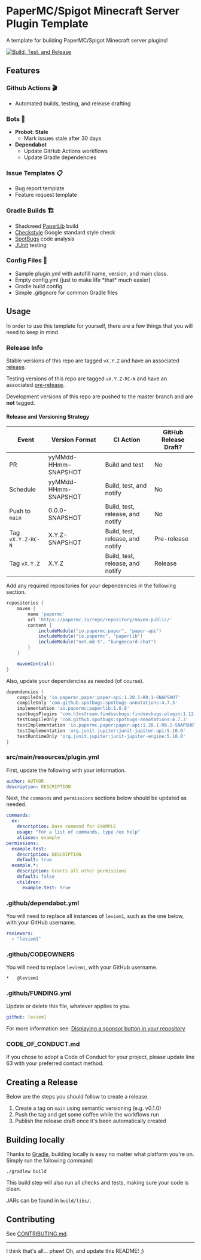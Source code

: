 # PaperMC/Spigot Minecraft Server Plugin Template
A template for building PaperMC/Spigot Minecraft server plugins!

[![Build, Test, and Release](https://github.com/CrimsonWarpedcraft/plugin-template/actions/workflows/main.yml/badge.svg)](https://github.com/CrimsonWarpedcraft/plugin-template/actions/workflows/main.yml)

## Features
### Github Actions 🎬
* Automated builds, testing, and release drafting

### Bots 🤖
* **Probot: Stale**
    * Mark issues stale after 30 days
* **Dependabot**
    * Update GitHub Actions workflows
    * Update Gradle dependencies

### Issue Templates 📋
* Bug report template
* Feature request template

### Gradle Builds 🏗
* Shadowed [PaperLib](https://github.com/PaperMC/PaperLib) build
* [Checkstyle](https://checkstyle.org/) Google standard style check
* [SpotBugs](https://spotbugs.github.io/) code analysis
* [JUnit](https://junit.org/) testing

### Config Files 📁
* Sample plugin.yml with autofill name, version, and main class.
* Empty config.yml (just to make life \*that\* much easier)
* Gradle build config
* Simple .gitignore for common Gradle files

## Usage
In order to use this template for yourself, there are a few things that you will need to keep in mind.

### Release Info
Stable versions of this repo are tagged `vX.Y.Z` and have an associated [release](https://github.com/CrimsonWarpedcraft/plugin-template/releases).

Testing versions of this repo are tagged `vX.Y.Z-RC-N` and have an associated [pre-release](https://github.com/CrimsonWarpedcraft/plugin-template/releases).

Development versions of this repo are pushed to the master branch and are **not** tagged.

#### Release and Versioning Strategy
| Event             | Version Format       | CI Action                        | GitHub Release Draft? |
|-------------------|----------------------|----------------------------------|-----------------------|
| PR                | yyMMdd-HHmm-SNAPSHOT | Build and test                   | No                    |
| Schedule          | yyMMdd-HHmm-SNAPSHOT | Build, test, and notify          | No                    |
| Push to `main`    | 0.0.0-SNAPSHOT       | Build, test, release, and notify | No                    |
| Tag `vX.Y.Z-RC-N` | X.Y.Z-SNAPSHOT       | Build, test, release, and notify | Pre-release           |
| Tag `vX.Y.Z`      | X.Y.Z                | Build, test, release, and notify | Release               |



Add any required repositories for your dependencies in the following section.

```groovy
repositories {
    maven {
        name 'papermc'
        url 'https://papermc.io/repo/repository/maven-public/'
        content {
            includeModule("io.papermc.paper", "paper-api")
            includeModule("io.papermc", "paperlib")
            includeModule("net.md-5", "bungeecord-chat")
        }
    }

    mavenCentral()
}
```

Also, update your dependencies as needed (of course).

```groovy
dependencies {
    compileOnly 'io.papermc.paper:paper-api:1.20.1-R0.1-SNAPSHOT'
    compileOnly 'com.github.spotbugs:spotbugs-annotations:4.7.3'
    implementation 'io.papermc:paperlib:1.0.8'
    spotbugsPlugins 'com.h3xstream.findsecbugs:findsecbugs-plugin:1.12.0'
    testCompileOnly 'com.github.spotbugs:spotbugs-annotations:4.7.3'
    testImplementation 'io.papermc.paper:paper-api:1.20.1-R0.1-SNAPSHOT'
    testImplementation 'org.junit.jupiter:junit-jupiter-api:5.10.0'
    testRuntimeOnly 'org.junit.jupiter:junit-jupiter-engine:5.10.0'
}
```

### src/main/resources/plugin.yml
First, update the following with your information.

```yaml
author: AUTHOR
description: DESCRIPTION
```

Next, the `commands` and `permissions` sections below should be updated as needed.

```yaml
commands:
  ex:
    description: Base command for EXAMPLE
    usage: "For a list of commands, type /ex help"
    aliases: example
permissions:
  example.test:
    description: DESCRIPTION
    default: true
  example.*:
    description: Grants all other permissions
    default: false
    children:
      example.test: true
```

### .github/dependabot.yml
You will need to replace all instances of `leviem1`, such as the one below, with your GitHub
username.

```yaml
reviewers:
  - "leviem1"
```

### .github/CODEOWNERS
You will need to replace `leviem1`, with your GitHub username.

```text
*   @leviem1
```

### .github/FUNDING.yml
Update or delete this file, whatever applies to you.

```yaml
github: leviem1
```

For more information see: [Displaying a sponsor button in your repository](https://docs.github.com/en/repositories/managing-your-repositorys-settings-and-features/customizing-your-repository/displaying-a-sponsor-button-in-your-repository)

### CODE_OF_CONDUCT.md
If you chose to adopt a Code of Conduct for your project, please update line 63 with your preferred
contact method.

## Creating a Release
Below are the steps you should follow to create a release.

1. Create a tag on `main` using semantic versioning (e.g. v0.1.0)
2. Push the tag and get some coffee while the workflows run
3. Publish the release draft once it's been automatically created

## Building locally
Thanks to [Gradle](https://gradle.org/), building locally is easy no matter what platform you're on. Simply run the following command:

```text
./gradlew build
```

This build step will also run all checks and tests, making sure your code is clean.

JARs can be found in `build/libs/`.

## Contributing
See [CONTRIBUTING.md](https://github.com/CrimsonWarpedcraft/plugin-template/blob/main/CONTRIBUTING.md).

---

I think that's all... phew! Oh, and update this README! ;)
